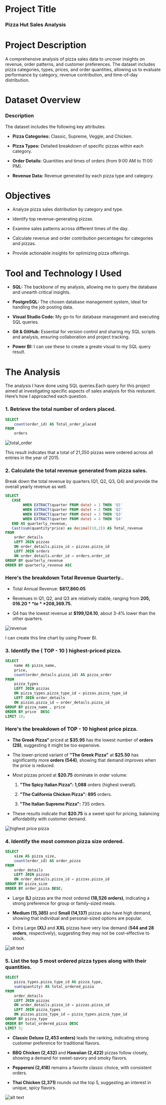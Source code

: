 
# Project Title

### Pizza Hut Sales Analysis

# Project Description

A comprehensive analysis of pizza sales data to uncover insights on revenue, order patterns, and customer preferences. The dataset includes pizza categories, types, prices, and order quantities, allowing us to evaluate performance by category, revenue contribution, and time-of-day distribution.

# Dataset Overview

### Description

The dataset includes the following key attributes:

- **Pizza Categories:** Classic, Supreme, Veggie, and Chicken.

- **Pizza Types:** Detailed breakdown of specific pizzas within each category.

- **Order Details:** Quantities and times of orders (from 9:00 AM to 11:00 PM).

- **Revenue Data:** Revenue generated by each pizza type and category.

# Objectives

- Analyze pizza sales distribution by category and type.

- Identify top revenue-generating pizzas.

- Examine sales patterns across different times of the day.

- Calculate revenue and order contribution percentages for categories and pizzas.

- Provide actionable insights for optimizing pizza offerings.

# Tool and Technology I Used

- **SQL:** The backbone of my analysis, allowing me to query the database and unearth critical insights.

- **PostgreSQL:** The chosen database management system, ideal for handling the job posting data.

- **Visual Studio Code:** My go-to for database management and executing SQL queries.

- **Git & GitHub:** Essential for version control and sharing my SQL scripts and analysis, ensuring collaboration and project tracking.

- **Power BI:** I can use these to create a greate visual to my SQL query result.
    

# The Analysis 

The analysis I have done using SQL queries.Each query for this project aimed at investigating specific aspects of sales analysis for this resturant. Here’s how I approached each question.

### 1. Retrieve the total number of orders placed.

```sql
SELECT
    count(order_id) AS Total_order_placed
FROM
    orders
```

![total_order](assets/Capture.PNG)

This result indicates that a total of 21,350 pizzas were ordered across all entries in the year of 2015.

### 2. Calculate the total revenue generated from pizza sales.

Break down the total revenue by quarters (Q1, Q2, Q3, Q4) and provide the overall yearly revenue as well.

```sql
SELECT
   CASE
        WHEN EXTRACT(quarter FROM date) = 1 THEN 'Q1'
        WHEN EXTRACT(quarter FROM date) = 2 THEN 'Q2'
        WHEN EXTRACT(quarter FROM date) = 3 THEN 'Q3'
        WHEN EXTRACT(quarter FROM date) = 4 THEN 'Q4'
   END AS quarterly_revenue,
   Cast(sum(quantity*price) as decimal(10,2)) AS Total_revenue
FROM
    order_details
    LEFT JOIN pizzas
    ON order_details.pizza_id = pizzas.pizza_id
    LEFT JOIN orders
    ON order_details.order_id = orders.order_id
GROUP BY quarterly_revenue
ORDER BY quarterly_revenue ASC
```
### Here's the breakdown Total Revenue Quarterly..

- Total Annual Revenue: **$817,860.05**

- Revenues in Q1, Q2, and Q3 are relatively stable, ranging
   from **$205,016.20** to **$208,369.75.**

- Q4 has the lowest revenue at **$199,124.10**, about 3-4% lower than the other quarters.

![revenue](assets/c_1.PNG)

I can create this line chart by using Power BI.

### 3. Identify the ( TOP - 10 ) highest-priced pizza.

```sql
SELECT
    name AS pizza_name,
    price,
    count(order_details.pizza_id) AS pizza_order
FROM
    pizza_types
    LEFT JOIN pizzas
    ON pizza_types.pizza_type_id = pizzas.pizza_type_id
    LEFT JOIN order_details
    ON pizzas.pizza_id = order_details.pizza_id
GROUP BY pizza_name , price
ORDER BY price  DESC
LIMIT 10;
```
### Here's the breakdown of TOP - 10 highest price pizza.

- **The Greek Pizza"** priced at **$35.95** has the lowest number of
   **orders (28)**, suggesting it might be too expensive.

- The lower-priced variant of **"The Greek Pizza"** at **$25.50** has 
   significantly more **orders (544)**, showing that demand improves when the price is reduced.

- Most pizzas priced at **$20.75** dominate in order volume: 

    1. **"The Spicy Italian Pizza": 1,088** orders (highest overall).

    2. **"The California Chicken Pizza": 895** orders.

    3. **"The Italian Supreme Pizza":** 735 orders.

- These results indicate that **$20.75** is a sweet spot for pricing, balancing affordability with customer demand.

![highest price pizza](assets/c_2.PNG)

### 4. Identify the most common pizza size ordered.

```sql
SELECT
    size AS pizza_size,
    count(order_id) AS order_pizza
FROM
    order_details
    LEFT JOIN pizzas
    ON order_details.pizza_id = pizzas.pizza_id
GROUP BY pizza_size
ORDER BY order_pizza DESC;
```

- Large **(L)** pizzas are the most ordered **(18,526 orders)**, indicating a strong preference for group or family-sized meals.

- **Medium (15,385)** and **Small (14,137)** pizzas also have high demand, showing that individual and personal-sized options are popular.

- Extra Large **(XL)** and **XXL** pizzas have very low demand (**544 and 28 orders**, respectively), suggesting they may not be cost-effective to stock.

![alt text](assets/ca_1.PNG)

### 5. List the top 5 most ordered pizza types along with their quantities.

```sql
SELECT
    pizza_types.pizza_type_id AS pizza_type,
    sum(quantity) AS total_ordered_pizza
FROM
    order_details
    LEFT JOIN pizzas
    ON order_details.pizza_id = pizzas.pizza_id
    LEFT JOIN pizza_types
    ON pizzas.pizza_type_id = pizza_types.pizza_type_id
GROUP BY pizza_type
ORDER BY total_ordered_pizza DESC
LIMIT 5;
```
- **Classic Deluxe (2,453 orders)** leads the ranking, indicating strong customer preference for traditional flavors.

- **BBQ Chicken (2,432)** and **Hawaiian (2,422)** pizzas follow closely, showing a demand for sweet-savory and smoky flavors.

- **Pepperoni (2,418)** remains a favorite classic choice, with consistent orders.

- **Thai Chicken (2,371)** rounds out the top 5, suggesting an interest in unique, spicy flavors.

![alt text](assets/ca_2.PNG)


